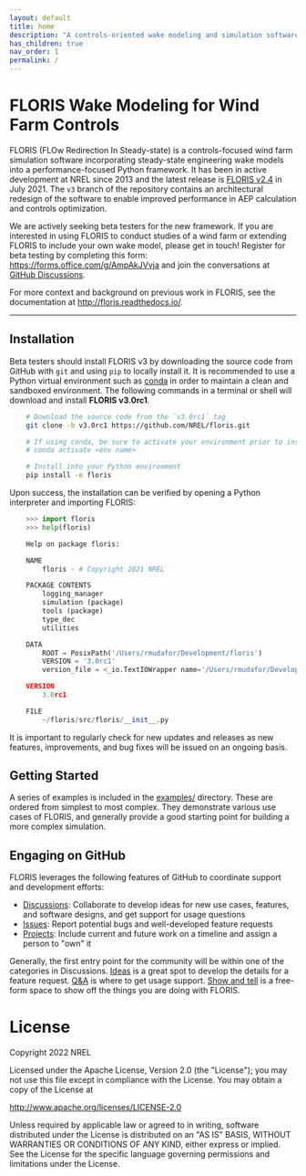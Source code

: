 ```yaml
---
layout: default
title: home
description: "A controls-oriented wake modeling and simulation software"
has_children: true
nav_order: 1
permalink: /
---
```


# FLORIS Wake Modeling for Wind Farm Controls

FLORIS (FLOw Redirection In Steady-state) is a
controls-focused wind farm simulation software incorporating
steady-state engineering wake models into a performance-focused Python
framework. It has been in active development at NREL since 2013 and the latest
release is [FLORIS v2.4](https://github.com/NREL/floris/releases/tag/v2.4)
in July 2021. The ``v3`` branch of the repository
contains an architectural redesign of the software to enable improved
performance in AEP calculation and controls optimization.

We are actively seeking beta testers for the new framework. If you are interested
in using FLORIS to conduct studies of a wind farm or extending FLORIS to include
your own wake model, please get in touch! Register for beta testing by completing
this form: https://forms.office.com/g/AmpAkJVvja and join the conversations at
[GitHub Discussions](https://github.com/NREL/floris/discussions/categories/v3-design-discussion).

For more context and background on previous work in FLORIS, see the
documentation at http://floris.readthedocs.io/.

---

## Installation

Beta testers should install FLORIS v3 by downloading the source code
from GitHub with ``git`` and using ``pip`` to locally install it.
It is recommended to use a Python virtual environment such as [conda](https://docs.conda.io/en/latest/miniconda.html)
in order to maintain a clean and sandboxed environment. The following
commands in a terminal or shell will download and install **FLORIS v3.0rc1**.

```bash
    # Download the source code from the `v3.0rc1` tag
    git clone -b v3.0rc1 https://github.com/NREL/floris.git

    # If using conda, be sure to activate your environment prior to installing
    # conda activate <env name>

    # Install into your Python environment
    pip install -e floris
```

Upon success, the installation can be verified by opening a Python interpreter
and importing FLORIS:

```python
    >>> import floris
    >>> help(floris)

    Help on package floris:

    NAME
        floris - # Copyright 2021 NREL

    PACKAGE CONTENTS
        logging_manager
        simulation (package)
        tools (package)
        type_dec
        utilities

    DATA
        ROOT = PosixPath('/Users/rmudafor/Development/floris')
        VERSION = '3.0rc1'
        version_file = <_io.TextIOWrapper name='/Users/rmudafor/Development/fl...

    VERSION
        3.0rc1

    FILE
        ~/floris/src/floris/__init__.py
```

It is important to regularly check for new updates and releases as new
features, improvements, and bug fixes will be issued on an ongoing basis.


## Getting Started

A series of examples is included in the [examples/](https://github.com/NREL/floris/tree/v3.0rc1/examples)
directory. These are ordered from simplest to most complex. They demonstrate various
use cases of FLORIS, and generally provide a good starting point for building a more
complex simulation.


## Engaging on GitHub

FLORIS leverages the following features of GitHub to coordinate support and development efforts:

- [Discussions](https://github.com/NREL/floris/discussions): Collaborate to develop ideas for new use cases, features, and software designs, and get support for usage questions
- [Issues](https://github.com/NREL/floris/issues): Report potential bugs and well-developed feature requests
- [Projects](https://github.com/orgs/NREL/projects/18/): Include current and future work on a timeline and assign a person to "own" it

Generally, the first entry point for the community will be within one of the
categories in Discussions.
[Ideas](https://github.com/NREL/floris/discussions/categories/ideas) is a great spot to develop the
details for a feature request. [Q&A](https://github.com/NREL/floris/discussions/categories/q-a)
is where to get usage support.
[Show and tell](https://github.com/NREL/floris/discussions/categories/show-and-tell) is a free-form
space to show off the things you are doing with FLORIS.

# License

Copyright 2022 NREL

Licensed under the Apache License, Version 2.0 (the "License");
you may not use this file except in compliance with the License.
You may obtain a copy of the License at

   http://www.apache.org/licenses/LICENSE-2.0

Unless required by applicable law or agreed to in writing, software
distributed under the License is distributed on an "AS IS" BASIS,
WITHOUT WARRANTIES OR CONDITIONS OF ANY KIND, either express or implied.
See the License for the specific language governing permissions and
limitations under the License.
